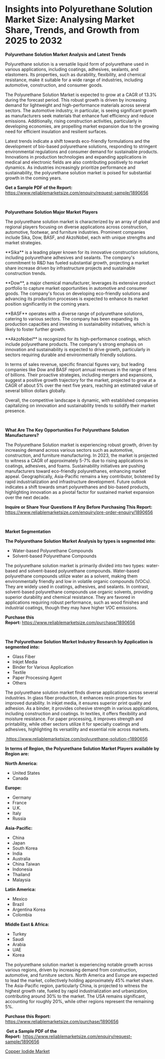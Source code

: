 <p><h1>Insights into Polyurethane Solution Market Size: Analysing Market Share, Trends, and Growth from 2025 to 2032</h1></p><p><strong>Polyurethane Solution Market Analysis and Latest Trends</strong></p>
<p><p>Polyurethane solution is a versatile liquid form of polyurethane used in various applications, including coatings, adhesives, sealants, and elastomers. Its properties, such as durability, flexibility, and chemical resistance, make it suitable for a wide range of industries, including automotive, construction, and consumer goods.</p><p>The Polyurethane Solution Market is expected to grow at a CAGR of 13.3% during the forecast period. This robust growth is driven by increasing demand for lightweight and high-performance materials across several sectors. The automotive industry, in particular, is seeing significant growth as manufacturers seek materials that enhance fuel efficiency and reduce emissions. Additionally, rising construction activities, particularly in developing economies, are propelling market expansion due to the growing need for efficient insulation and resilient surfaces.</p><p>Latest trends indicate a shift towards eco-friendly formulations and the development of bio-based polyurethane solutions, responding to stringent environmental regulations and consumer demand for sustainable products. Innovations in production technologies and expanding applications in medical and electronic fields are also contributing positively to market dynamics. As industries increasingly prioritize performance and sustainability, the polyurethane solution market is poised for substantial growth in the coming years.</p></p>
<p><strong>Get a Sample PDF of the Report:&nbsp;</strong> <a href="https://www.reliablemarketsize.com/enquiry/request-sample/1890656?utm_campaign=2445&utm_medium=2&utm_source=Github&utm_content=ia&utm_term=02042025&utm_id=polyurethane-solution">https://www.reliablemarketsize.com/enquiry/request-sample/1890656</a></p>
<p>&nbsp;</p>
<p><strong>Polyurethane Solution Major Market Players</strong></p>
<p><p>The polyurethane solution market is characterized by an array of global and regional players focusing on diverse applications across construction, automotive, footwear, and furniture industries. Prominent companies include Sika, Dow, BASF, and AkzoNobel, each with unique strengths and market strategies.</p><p>**Sika** is a leading player known for its innovative construction solutions, including polyurethane adhesives and sealants. The company's commitment to R&D has fueled substantial growth, projecting a market share increase driven by infrastructure projects and sustainable construction trends.</p><p>**Dow**, a major chemical manufacturer, leverages its extensive product portfolio to capture market opportunities in automotive and consumer goods. The company's focus on developing eco-friendly solutions and advancing its production processes is expected to enhance its market position significantly in the coming years.</p><p>**BASF** operates with a diverse range of polyurethane solutions, catering to various sectors. The company has been expanding its production capacities and investing in sustainability initiatives, which is likely to foster further growth. </p><p>**AkzoNobel** is recognized for its high-performance coatings, which include polyurethane products. The company's strong emphasis on innovation and sustainability is expected to drive growth, particularly in sectors requiring durable and environmentally friendly solutions.</p><p>In terms of sales revenue, specific financial figures vary, but leading companies like Dow and BASF report annual revenues in the range of tens of billions. Their proactive strategies, including mergers and expansions, suggest a positive growth trajectory for the market, projected to grow at a CAGR of about 5% over the next five years, reaching an estimated value of several billion dollars globally. </p><p>Overall, the competitive landscape is dynamic, with established companies capitalizing on innovation and sustainability trends to solidify their market presence.</p></p>
<p>&nbsp;</p>
<p><strong>What Are The Key Opportunities For Polyurethane Solution Manufacturers?</strong></p>
<p><p>The Polyurethane Solution market is experiencing robust growth, driven by increasing demand across various sectors such as automotive, construction, and furniture manufacturing. In 2023, the market is projected to witness a CAGR of approximately 5-7% due to rising applications in coatings, adhesives, and foams. Sustainability initiatives are pushing manufacturers toward eco-friendly polyurethanes, enhancing market appeal. Geographically, Asia-Pacific remains a key contributor, bolstered by rapid industrialization and infrastructure development. Future outlook indicates a shift towards smart polyurethanes and bio-based products, highlighting innovation as a pivotal factor for sustained market expansion over the next decade.</p></p>
<p><strong>Inquire or Share Your Questions If Any Before Purchasing This Report:</strong> <a href="https://www.reliablemarketsize.com/enquiry/pre-order-enquiry/1890656?utm_campaign=2445&utm_medium=2&utm_source=Github&utm_content=ia&utm_term=02042025&utm_id=polyurethane-solution">https://www.reliablemarketsize.com/enquiry/pre-order-enquiry/1890656</a></p>
<p>&nbsp;</p>
<p><strong>Market Segmentation</strong></p>
<p><strong>The Polyurethane Solution Market Analysis by types is segmented into:</strong></p>
<p><ul><li>Water-based Polyurethane Compounds</li><li>Solvent-based Polyurethane Compounds</li></ul></p>
<p><p>The polyurethane solution market is primarily divided into two types: water-based and solvent-based polyurethane compounds. Water-based polyurethane compounds utilize water as a solvent, making them environmentally friendly and low in volatile organic compounds (VOCs). They are widely used in coatings, adhesives, and sealants. In contrast, solvent-based polyurethane compounds use organic solvents, providing superior durability and chemical resistance. They are favored in applications requiring robust performance, such as wood finishes and industrial coatings, though they may have higher VOC emissions.</p></p>
<p><strong>Purchase this Report:&nbsp;</strong><a href="https://www.reliablemarketsize.com/purchase/1890656?utm_campaign=2445&utm_medium=2&utm_source=Github&utm_content=ia&utm_term=02042025&utm_id=polyurethane-solution">https://www.reliablemarketsize.com/purchase/1890656</a></p>
<p>&nbsp;</p>
<p><strong>The Polyurethane Solution Market Industry Research by Application is segmented into:</strong></p>
<p><ul><li>Glass Fiber</li><li>Inkjet Media</li><li>Binder for Various Application</li><li>Textile</li><li>Paper Processing Agent</li><li>Others</li></ul></p>
<p><p>The polyurethane solution market finds diverse applications across several industries. In glass fiber production, it enhances resin properties for improved durability. In inkjet media, it ensures superior print quality and adhesion. As a binder, it provides cohesive strength in various applications, including construction and coatings. In textiles, it offers flexibility and moisture resistance. For paper processing, it improves strength and printability, while other sectors utilize it for specialty coatings and adhesives, highlighting its versatility and essential role across markets.</p></p>
<p><a href="https://www.reliablemarketsize.com/polyurethane-solution-r1890656?utm_campaign=2445&utm_medium=2&utm_source=Github&utm_content=ia&utm_term=02042025&utm_id=polyurethane-solution">&nbsp;https://www.reliablemarketsize.com/polyurethane-solution-r1890656</a></p>
<p><strong>In terms of Region, the Polyurethane Solution Market Players available by Region are:</strong></p>
<p>
    <p> <strong> North America: </strong>
        <ul>
            <li>United States</li>
            <li>Canada</li>
        </ul>
        </p> 
    <p> <strong> Europe: </strong>
        <ul>
            <li>Germany</li>
            <li>France</li>
            <li>U.K.</li>
            <li>Italy</li>
            <li>Russia</li>
        </ul>
        </p> 
    <p> <strong> Asia-Pacific: </strong>
        <ul>
            <li>China</li>
            <li>Japan</li>
            <li>South Korea</li>
            <li>India</li>
            <li>Australia</li>
            <li>China Taiwan</li>
            <li>Indonesia</li>
            <li>Thailand</li>
            <li>Malaysia</li>
        </ul>
        </p> 
    <p> <strong> Latin America: </strong>
        <ul>
            <li>Mexico</li>
            <li>Brazil</li>
            <li>Argentina Korea</li>
            <li>Colombia</li>
        </ul>
        </p> 
    <p> <strong> Middle East & Africa: </strong>
        <ul>
            <li>Turkey</li>
            <li>Saudi</li>
            <li>Arabia</li>
            <li>UAE</li>
            <li>Korea</li>
        </ul>
    </p>
    </p>
<p><p>The polyurethane solution market is experiencing notable growth across various regions, driven by increasing demand from construction, automotive, and furniture sectors. North America and Europe are expected to lead the market, collectively holding approximately 45% market share. The Asia-Pacific region, particularly China, is projected to witness the highest growth rate, fueled by rapid industrialization and urbanization, contributing around 30% to the market. The USA remains significant, accounting for roughly 20%, while other regions represent the remaining 5%.</p></p>
<p><strong>Purchase this Report: </strong><a href="https://www.reliablemarketsize.com/purchase/1890656?utm_campaign=2445&utm_medium=2&utm_source=Github&utm_content=ia&utm_term=02042025&utm_id=polyurethane-solution">https://www.reliablemarketsize.com/purchase/1890656</a></p>
<p>&nbsp;<strong>Get a Sample PDF of the Report:&nbsp;&nbsp;</strong><a href="https://www.reliablemarketsize.com/enquiry/request-sample/1890656?utm_campaign=2445&utm_medium=2&utm_source=Github&utm_content=ia&utm_term=02042025&utm_id=polyurethane-solution">https://www.reliablemarketsize.com/enquiry/request-sample/1890656</a></p>
<p><strong></strong></p>
<p><p><a href="https://github.com/leopardmicheal7019/Market-Research-Report-List-1/blob/main/copper-iodide-market.md?utm_campaign=2445&utm_medium=2&utm_source=Github&utm_content=ia&utm_term=02042025&utm_id=polyurethane-solution">Copper Iodide Market</a></p></p>